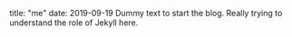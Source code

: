 title: "me"
date: 2019-09-19
Dummy text to start the blog. Really trying to understand the role of Jekyll here. 
